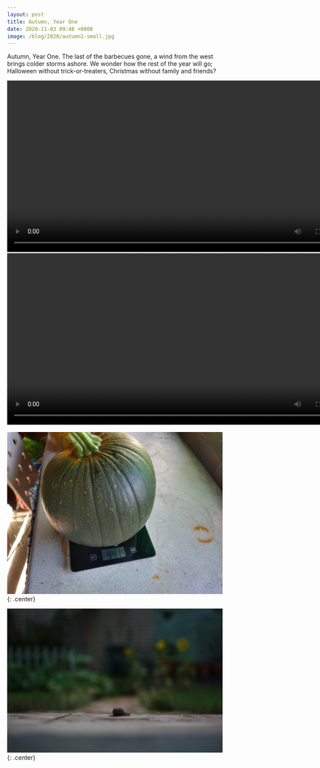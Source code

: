 ```yaml
---
layout: post
title: Autumn, Year One
date: 2020-11-03 09:48 +0000
image: /blog/2020/autumn1-small.jpg
---
```


Autumn, Year One. The last of the barbecues gone, a wind from the west brings colder storms ashore. We wonder how the rest of the year will go; Halloween without trick-or-treaters, Christmas without family and friends?

<center><video width="800" controls><source src="https://video.ianrenton.com/general/autumn-year-1.mp4" type="video/mp4"></video></center>

<center><video width="800" controls><source src="https://video.ianrenton.com/general/autumn-year-1b.mp4" type="video/mp4"></video></center>

![](/blog/2020/autumn1.jpg){: .center}

![](/blog/2020/autumn2.jpg){: .center}